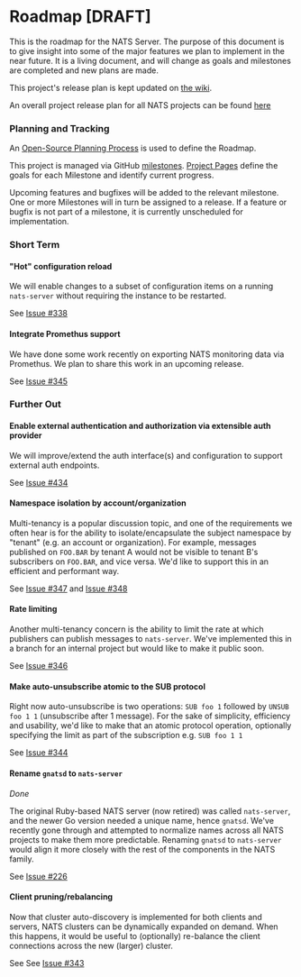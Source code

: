 # Roadmap [DRAFT]

This is the roadmap for the NATS Server. The purpose of this document is to give insight into some of
the major features we plan to implement in the near future. It is a living document, and will change
 as goals and milestones are completed and new plans are made.

This project's release plan is kept updated on [the wiki](https://github.com/nats-io/nats-server/wiki).

An overall project release plan for all NATS projects can be found
[here](https://github.com/nats-io/roadmap/wiki)

### Planning and Tracking

An [Open-Source Planning Process](https://github.com/nats-io/nats-server/wiki/Open-Source-Planning-Process) is 
used to define the Roadmap. 

This project is managed via GitHub [milestones](https://github.com/nats-io/nats-server/milestones). 
[Project Pages](https://github.com/nats-io/nats-server/wiki) define the 
goals for each Milestone and identify current progress.

Upcoming features and bugfixes will be added to the relevant milestone. One or more Milestones will
 in turn be assigned to a release.
If a feature or bugfix is not part of a milestone, it is currently unscheduled for implementation. 

### Short Term

#### "Hot" configuration reload

We will enable changes to a subset of configuration items on a running `nats-server` without requiring
the instance to be restarted.  
  
See [Issue #338](https://github.com/nats-io/nats-server/issues/338)
  
#### Integrate Promethus support 

We have done some work recently on exporting NATS monitoring data via Promethus. We plan to 
share this work in an upcoming release.
 
See [Issue #345](https://github.com/nats-io/nats-server/issues/345)


### Further Out

#### Enable external authentication and authorization via extensible auth provider 

We will improve/extend the auth interface(s) and configuration to support external auth endpoints.

See [Issue #434](https://github.com/nats-io/nats-server/issues/434)

#### Namespace isolation by account/organization

Multi-tenancy is a popular discussion topic, and one of the requirements we often hear is for the 
ability to isolate/encapsulate the subject namespace by "tenant" (e.g. an account or organization). 
For example, messages published on `FOO.BAR` by tenant A would not be visible to tenant B's 
subscribers on `FOO.BAR`, and vice versa. We'd like to support this in an efficient and performant way. 

See [Issue #347](https://github.com/nats-io/nats-server/issues/347) and [Issue #348](https://github.com/nats-io/nats-server/issues/348)

#### Rate limiting

Another multi-tenancy concern is the ability to limit the rate at which publishers can publish messages
to `nats-server`. We've implemented this in a branch for an internal project but would like to make it public soon.
 
See [Issue #346](https://github.com/nats-io/nats-server/issues/346)

#### Make auto-unsubscribe atomic to the SUB protocol

Right now auto-unsubscribe is two operations: `SUB foo 1` followed by `UNSUB foo 1 1` (unsubscribe 
after 1 message). For the sake of simplicity, efficiency and usability, we'd like to make that an 
atomic protocol operation, optionally specifying the limit as part of the subscription e.g. `SUB foo 1 1`

See [Issue #344](https://github.com/nats-io/nats-server/issues/344)

#### Rename `gnatsd` to `nats-server`

_Done_

The original Ruby-based NATS server (now retired) was called `nats-server`, and the newer Go 
version needed a unique name, hence `gnatsd`. We've recently gone through and attempted to 
normalize names across all NATS projects to make them more predictable. Renaming `gnatsd` to 
`nats-server` would align it more closely with the rest of the components in the NATS family.

See [Issue #226](https://github.com/nats-io/nats-server/issues/226)

#### Client pruning/rebalancing

Now that cluster auto-discovery is implemented for both clients and servers, NATS clusters can 
be dynamically expanded on demand. When this happens, it would be useful to (optionally) re-balance
 the client connections across the new (larger) cluster.
 
 See See [Issue #343](https://github.com/nats-io/nats-server/issues/343)
 
 
